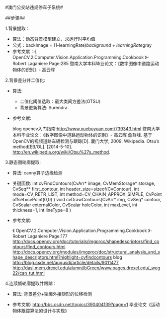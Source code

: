 #澳门公交站违规停车子系统#

##步骤##

1.背景提取：

- 算法：动态背景模型建立，求运行时平均值
- 公式：backImage = (1-learningRate)*background + learningRate*gray
- 参考文献：《 OpenCV.2.Computer.Vision.Application.Programming.Cookbook 》- Robert Laganiere Page:285
			暨南大学本科毕业论文：《数字图像中道路运动物体的识别》- 高云晖
			
2.背景差分并二值化:

- 算法:

	- 二值化阈值选取：最大类间方差法(OTSU)
	- 背景更新算法: Surendra
	
- 参考文献:

	blog opencv入门指南:http://www.xuebuyuan.com/739343.html
	暨南大学本科毕业论文：《数字图像中道路运动物体的识别》- 高云晖
	詹群峰. 基于OpenCV的视频道路车辆检测与跟踪[D]. 厦门大学, 2009.
	Wikipedia. Otsu’s method[EB/OL]. [2014-5-10]. http://en.wikipedia.org/wiki/Otsu%27s_method.
	
3.静态图轮廓提取:

- 算法: canny算子边缘检测

- 关键函数: int cvFindContours(CvArr* image, CvMemStorage* storage, CvSeq** first_contour, int header_size=sizeof(CvContour), int mode=CV_RETR_LIST, int method=CV_CHAIN_APPROX_SIMPLE, CvPoint offset=cvPoint(0,0) )
			void cvDrawContours(CvArr* img, CvSeq* contour, CvScalar externalColor, CvScalar holeColor, int maxLevel, int thickness=1, int lineType=8 )
- 参考文献:
	
	《 OpenCV.2.Computer.Vision.Application.Programming.Cookbook 》- Robert Laganiere Page:177
	http://docs.opencv.org/doc/tutorials/imgproc/shapedescriptors/find_contours/find_contours.html
	http://docs.opencv.org/modules/imgproc/doc/structural_analysis_and_shape_descriptors.html?highlight=cvfindcontours
	blog http://blog.csdn.net/augusdi/article/details/9011477
	http://dasl.mem.drexel.edu/alumni/bGreen/www.pages.drexel.edu/_weg22/can_tut.html
	
4.连续帧轮廓提取并跟踪：

- 算法: 背景差分+轮廓外接矩形的位移检测

- 参考文献:
	http://bbs.csdn.net/topics/390404139?page=1 
	毕业论文《运动物体跟踪算法的设计与实现》